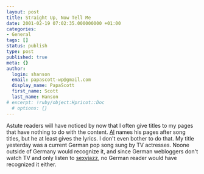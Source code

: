 ```yaml
---
layout: post
title: Straight Up, Now Tell Me
date: 2001-02-19 07:02:35.000000000 +01:00
categories:
- General
tags: []
status: publish
type: post
published: true
meta: {}
author:
  login: shanson
  email: papascott-wp@gmail.com
  display_name: PapaScott
  first_name: Scott
  last_name: Hanson
# excerpt: !ruby/object:Hpricot::Doc
  # options: {}
---
```

<p>Astute readers will have noticed by now that I often give titles to my pages that have nothing to do with the content. <a href="http://www.vfth.com">Al</a> names his pages after song titles, but he at least gives the lyrics. I don't even bother to do that. My title yesterday was a current German pop song sung by TV actresses. Noone outside of Germany would recognize it, and since German webloggers don't watch TV and only listen to <a href="http://www.sexyjazz.de">sexyjazz</a>, no German reader would have recognized it either.</p>
